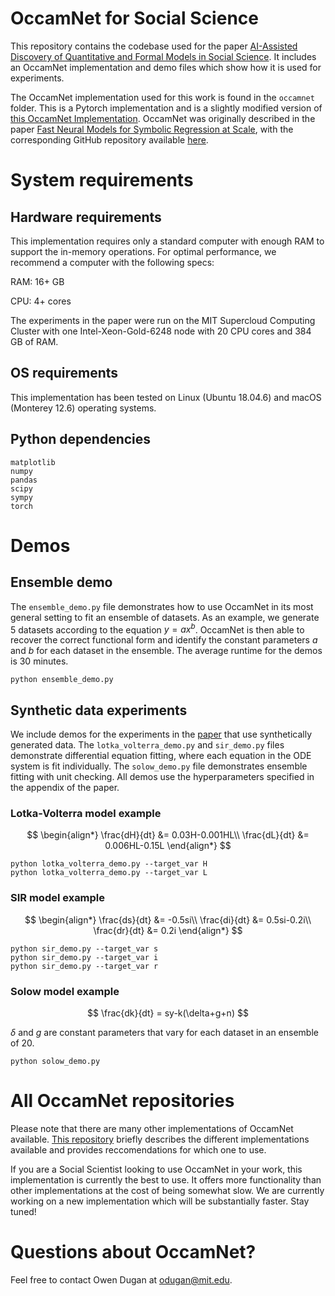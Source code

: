 # OccamNet for Social Science

This repository contains the codebase used for the paper [AI-Assisted Discovery of Quantitative and Formal Models in Social Science](https://arxiv.org/abs/2210.00563). It includes an OccamNet implementation and demo files which show how it is used for experiments.

The OccamNet implementation used for this work is found in the `occamnet` folder. This is a Pytorch implementation and is a slightly modified version of [this OccamNet Implementation](https://github.com/druidowm/OccamNet_Public/tree/main/implicit). OccamNet was originally described in the paper [Fast Neural Models for Symbolic Regression at Scale](https://arxiv.org/abs/2007.10784), with the corresponding GitHub repository available [here](https://github.com/druidowm/OccamNet_Public).

# System requirements

## Hardware requirements

This implementation requires only a standard computer with enough RAM to support the in-memory operations. For optimal performance, we recommend a computer with the following specs:

RAM: 16+ GB

CPU: 4+ cores

The experiments in the paper were run on the MIT Supercloud Computing Cluster with one Intel-Xeon-Gold-6248 node with 20 CPU cores and 384 GB of RAM. 

## OS requirements

This implementation has been tested on Linux (Ubuntu 18.04.6) and macOS (Monterey 12.6) operating systems.

## Python dependencies

    matplotlib
    numpy
    pandas
    scipy
    sympy
    torch

# Demos

## Ensemble demo

The `ensemble_demo.py` file demonstrates how to use OccamNet in its most general setting to fit an ensemble of datasets. As an example, we generate 5 datasets according to the equation $y = ax^b$. OccamNet is then able to recover the correct functional form and identify the constant parameters $a$ and $b$ for each dataset in the ensemble. The average runtime for the demos is 30 minutes.

    python ensemble_demo.py

## Synthetic data experiments
We include demos for the experiments in the [paper](https://arxiv.org/abs/2210.00563) that use synthetically generated data. The `lotka_volterra_demo.py` and `sir_demo.py` files demonstrate differential equation fitting, where each equation in the ODE system is fit individually. The `solow_demo.py` file demonstrates ensemble fitting with unit checking. All demos use the hyperparameters specified in the appendix of the paper.

### Lotka-Volterra model example
$$
\begin{align*}
    \frac{dH}{dt} &= 0.03H-0.001HL\\
    \frac{dL}{dt} &= 0.006HL-0.15L
\end{align*}
$$

    python lotka_volterra_demo.py --target_var H
    python lotka_volterra_demo.py --target_var L

### SIR model example

$$
\begin{align*}
    \frac{ds}{dt} &= -0.5si\\
    \frac{di}{dt} &= 0.5si-0.2i\\
    \frac{dr}{dt} &= 0.2i
\end{align*}
$$

    python sir_demo.py --target_var s
    python sir_demo.py --target_var i
    python sir_demo.py --target_var r


### Solow model example

$$
\frac{dk}{dt} = sy-k(\delta+g+n)
$$

$\delta$ and $g$ are constant parameters that vary for each dataset in an ensemble of 20. 

    python solow_demo.py


# All OccamNet repositories

Please note that there are many other implementations of OccamNet available. [This repository](https://github.com/druidowm/OccamNet_Versions) briefly describes the different implementations available and provides reccomendations for which one to use.

If you are a Social Scientist looking to use OccamNet in your work, this implementation is currently the best to use. It offers more functionality than other implementations at the cost of being somewhat slow. We are currently working on a new implementation which will be substantially faster. Stay tuned!

# Questions about OccamNet?

Feel free to contact Owen Dugan at odugan@mit.edu.
